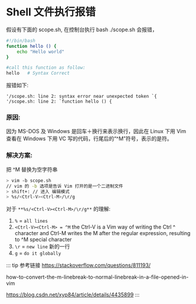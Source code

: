 # Shell 文件执行报错

假设有下面的 scope.sh, 在控制台执行 bash ./scope.sh 会报错，

```bash
#!/bin/bash
function hello () {
    echo "Hello world"
}

#call this function as follow:
hello   # Syntax Correct
```

报错如下:

```
'/scope.sh: line 2: syntax error near unexpected token `{
'/scope.sh: line 2: `function hello () {
```

### 原因:

因为 MS-DOS 及 Windows 是回车＋换行来表示换行，因此在 Linux 下用 Vim 查看在 Windows 下用 VC 写的代码，行尾后的“^M”符号，表示的是符。

### 解决方案:

把 ^M 替换为空字符串

```bash
> vim -b scope.sh
// vim 的 -b 选项是告诉 Vim 打开的是一个二进制文件
> shift+: // 进入 编辑模式
> %s/<Ctrl-V><Ctrl-M>/\r/g
```

对于 `**%s/<Ctrl-V><Ctrl-M>/\r/g**` 的理解:

1. `%` = `all lines`
2. `<Ctrl-V><Ctrl-M> = ^M`
   the Ctrl-V is a Vim way of writing the Ctrl ^ character and Ctrl-M writes the M after the regular expression, resulting to ^M special character
3. `\r` = `new line` 新的一行
4. `g` = `do it globally`

::: tip 参考链接
https://stackoverflow.com/questions/811193/

how-to-convert-the-m-linebreak-to-normal-linebreak-in-a-file-opened-in-vim

https://blog.csdn.net/xyp84/article/details/4435899
:::
